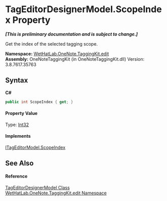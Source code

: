 # TagEditorDesignerModel.ScopeIndex Property 
 _**\[This is preliminary documentation and is subject to change.\]**_

Get the index of the selected tagging scope.

**Namespace:**&nbsp;<a href="60ca3730-00cd-fce3-4009-523f3952fd9e.md">WetHatLab.OneNote.TaggingKit.edit</a><br />**Assembly:**&nbsp;OneNoteTaggingKit (in OneNoteTaggingKit.dll) Version: 3.8.7617.35763

## Syntax

**C#**<br />
``` C#
public int ScopeIndex { get; }
```


#### Property Value
Type: <a href="http://msdn2.microsoft.com/en-us/library/td2s409d" target="_blank">Int32</a>

#### Implements
<a href="ace2e965-0a20-0870-32bc-5589ec7ad374.md">ITagEditorModel.ScopeIndex</a><br />

## See Also


#### Reference
<a href="4f801abf-0a46-9031-8b58-a589753352e3.md">TagEditorDesignerModel Class</a><br /><a href="60ca3730-00cd-fce3-4009-523f3952fd9e.md">WetHatLab.OneNote.TaggingKit.edit Namespace</a><br />